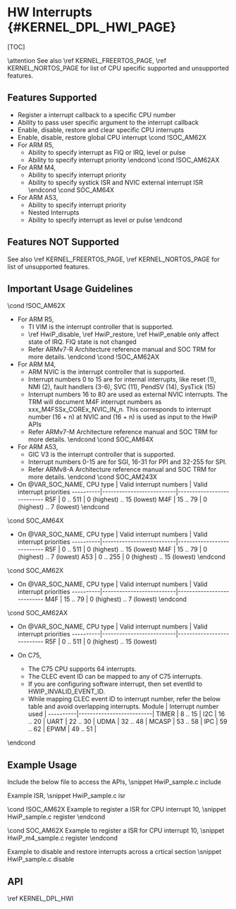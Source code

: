 # HW Interrupts {#KERNEL_DPL_HWI_PAGE}

[TOC]

\attention See also \ref KERNEL_FREERTOS_PAGE, \ref KERNEL_NORTOS_PAGE for list of CPU specific supported and unsupported features.

## Features Supported

- Register a interrupt callback to a specific CPU number
- Ability to pass user specific argument to the interrupt callback
- Enable, disable, restore and clear specific CPU interrupts
- Enable, disable, restore global CPU interrupt
\cond !SOC_AM62X
- For ARM R5,
  - Ability to specify interrupt as FIQ or IRQ, level or pulse
  - Ability to specify interrupt priority
\endcond
\cond !SOC_AM62AX
- For ARM M4,
  - Ability to specify interrupt priority
  - Ability to specify systick ISR and NVIC external interrupt ISR
\endcond
\cond SOC_AM64X
- For ARM A53,
  - Ability to specify interrupt priority
  - Nested Interrupts
  - Ability to specify interrupt as level or pulse
\endcond

## Features NOT Supported

See also \ref KERNEL_FREERTOS_PAGE, \ref KERNEL_NORTOS_PAGE for list of unsupported features.

## Important Usage Guidelines

\cond !SOC_AM62X
- For ARM R5,
  - TI VIM is the interrupt controller that is supported.
  - \ref HwiP_disable, \ref HwiP_restore, \ref HwiP_enable only affect state of IRQ. FIQ state is not changed
  - Refer ARMv7-R Architecture reference manual and SOC TRM for more details.
\endcond
\cond !SOC_AM62AX
- For ARM M4,
  - ARM NVIC is the interrupt controller that is supported.
  - Interrupt numbers 0 to 15 are for internal interrupts,
    like reset (1), NMI (2), fault handlers (3-6), SVC (11), PendSV (14), SysTick (15)
  - Interrupt numbers 16 to 80 are used as external NVIC interrupts.
    The TRM will document M4F interrupt numbers as xxx_M4FSSx_COREx_NVIC_IN_n.
    This corresponds to interrupt number (16 + n) at NVIC and (16 + n) is used as input to the HwiP APIs
  - Refer ARMv7-M Architecture reference manual and SOC TRM for more details.
\endcond
\cond SOC_AM64X
- For ARM A53,
  - GIC V3 is the interrupt controller that is supported.
  - Interrupt numbers 0-15 are for SGI, 16-31 for PPI and 32-255 for SPI.
  - Refer ARMv8-A Architecture reference manual and SOC TRM for more details.
\endcond
\cond SOC_AM243X
- On @VAR_SOC_NAME,
    CPU type  | Valid interrupt numbers  | Valid interrupt priorities
    ----------|--------------------------|---------------------------
    R5F       | 0  .. 511                | 0 (highest) .. 15 (lowest)
    M4F       | 15 ..  79                | 0 (highest) ..  7 (lowest)
\endcond

\cond SOC_AM64X
- On @VAR_SOC_NAME,
    CPU type  | Valid interrupt numbers  | Valid interrupt priorities
    ----------|--------------------------|---------------------------
    R5F       | 0  .. 511                | 0 (highest) .. 15 (lowest)
    M4F       | 15 ..  79                | 0 (highest) ..  7 (lowest)
    A53       | 0 ..  255                | 0 (highest) ..  15 (lowest)
\endcond

\cond SOC_AM62X
- On @VAR_SOC_NAME,
    CPU type  | Valid interrupt numbers  | Valid interrupt priorities
    ----------|--------------------------|---------------------------
    M4F       | 15 ..  79                | 0 (highest) ..  7 (lowest)
\endcond

\cond SOC_AM62AX
- On @VAR_SOC_NAME,
    CPU type  | Valid interrupt numbers  | Valid interrupt priorities
    ----------|--------------------------|---------------------------
    R5F       | 0  .. 511                | 0 (highest) .. 15 (lowest)

- On C75,
  - The C75 CPU supports 64 interrupts.
  - The CLEC event ID can be mapped to any of C75 interrupts.
  - If you are configuring software interrupt, then set eventId to HWIP_INVALID_EVENT_ID.
  - While mapping CLEC event ID to interrupt number, refer the below table and avoid overlapping interrupts.
    Module    | Interrupt number used    |
    ----------|--------------------------|
    TIMER     | 8  .. 15                 |
    I2C       | 16  .. 20                |
    UART      | 22  .. 30                |
    UDMA      | 32  .. 48                |
    MCASP     | 53  .. 58                |
    IPC       | 59  .. 62                |
    EPWM      | 49  .. 51                |

\endcond

## Example Usage

Include the below file to access the APIs,
\snippet HwiP_sample.c include

Example ISR,
\snippet HwiP_sample.c isr

\cond !SOC_AM62X
Example to register a ISR for CPU interrupt 10,
\snippet HwiP_sample.c register
\endcond

\cond SOC_AM62X
Example to register a ISR for CPU interrupt 10,
\snippet HwiP_m4_sample.c register
\endcond

Example to disable and restore interrupts across a crtical section
\snippet HwiP_sample.c disable

## API

\ref KERNEL_DPL_HWI